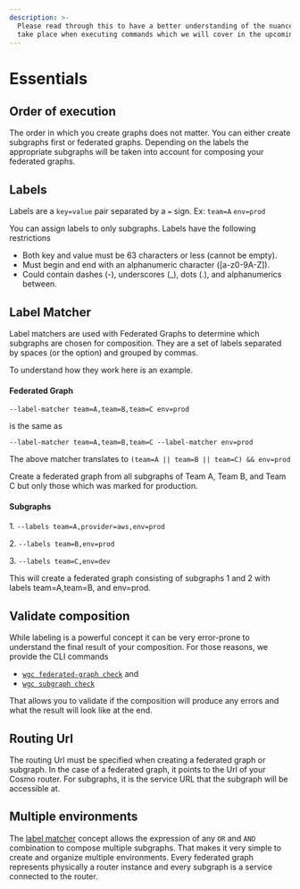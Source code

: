 ```yaml
---
description: >-
  Please read through this to have a better understanding of the nuances that
  take place when executing commands which we will cover in the upcoming pages.
---
```


# Essentials

## Order of execution

The order in which you create graphs does not matter. You can either create subgraphs first or federated graphs. Depending on the labels the appropriate subgraphs will be taken into account for composing your federated graphs.

## Labels

Labels are a `key=value` pair separated by a `=` sign. Ex: `team=A` `env=prod`

You can assign labels to only subgraphs. Labels have the following restrictions

* Both key and value must be 63 characters or less (cannot be empty).
* Must begin and end with an alphanumeric character (\[a-z0-9A-Z]).
* Could contain dashes (-), underscores (\_), dots (.), and alphanumerics between.

## Label Matcher

Label matchers are used with Federated Graphs to determine which subgraphs are chosen for composition. They are a set of labels separated by spaces (or the option) and grouped by commas.

To understand how they work here is an example.

#### Federated Graph&#x20;

`--label-matcher team=A,team=B,team=C env=prod`&#x20;

is the same as

`--label-matcher team=A,team=B,team=C --label-matcher env=prod`&#x20;

The above matcher translates to `(team=A || team=B || team=C) && env=prod`

Create a federated graph from all subgraphs of Team A, Team B, and Team C but only those which was marked for production.

#### Subgraphs&#x20;

1\. `--labels team=A,provider=aws,env=prod`

2\. `--labels team=B,env=prod`

3\. `--labels team=C,env=dev`

This will create a federated graph consisting of subgraphs 1 and 2 with labels team=A,team=B, and env=prod.

## Validate composition

While labeling is a powerful concept it can be very error-prone to understand the final result of your composition. For those reasons, we provide the CLI commands

* [`wgc federated-graph check`](federated-graph/check.md) and
* [`wgc subgraph check`](subgraph/check.md)

That allows you to validate if the composition will produce any errors and what the result will look like at the end.&#x20;

## Routing Url

The routing Url must be specified when creating a federated graph or subgraph. In the case of a federated graph, it points to the Url of your Cosmo router. For subgraphs, it is the service URL that the subgraph will be accessible at.

## Multiple environments

The [label matcher](essentials.md#label-matcher) concept allows the expression of any `OR` and `AND` combination to compose multiple subgraphs. That makes it very simple to create and organize multiple environments. Every federated graph represents physically a router instance and every subgraph is a service connected to the router.
